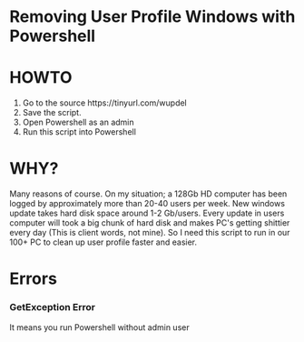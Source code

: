 # Removing User Profile Windows with Powershell

<h1> HOWTO </h1>
<ol>
	<li>Go to the source https://tinyurl.com/wupdel </li>
	<li>Save the script.</li>
	<li>Open Powershell as an admin</li>
	<li>Run this script into Powershell</li>
</ol>

<h1>WHY?</h1>
<p>Many reasons of course. On my situation; a 128Gb HD computer has been logged by approximately more than 20-40 users per week. New windows update takes hard disk space around 1-2 Gb/users. Every update in users computer will took a big chunk of hard disk and makes PC's getting shittier every day (This is client words, not mine). So I need this script to run in our 100+ PC to clean up user profile faster and easier.</p>

<h1>Errors</h1>

<h3>GetException Error</h3>
<p>It means you run Powershell without admin user</p>
